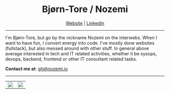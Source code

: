 <h1 align="center">Bjørn-Tore / Nozemi</h1>
<div align="center">
  <a href="https://nozemi.io/" target="_blank">Website</a> | <a href="https://www.linkedin.com/in/bj%C3%B8rn-tore-mediaa-7b0b66142/" target="_blank">LinkedIn</a>
</div>
<hr>

I'm Bjørn-Tore, but go by the nickname Nozemi on the interwebs. When I want to have fun, I convert energy into code. I've mostly done websites (fullstack), but also messed around with other stuff. In general above average interested in tech and IT related activities, whether it be sysops, devops, backend, frontend or other IT consultant related tasks.

**Contact me at**: <a href="mailto:gh@nozemi.io">gh@nozemi.io</a>

<hr>

<table align="center">
    <tbody>
        <tr valign="top">
            <td align="center" style="padding=0;width=50%;">
              <a href="https://github.com/Nozemi/">
                <img src="https://readme-stats.nozemi.io/api/?username=Nozemi&title_color=6842e7&text_color=ffffff&show_icons=true&bg_color=00000000&hide_border=true&icon_color=6842e7&hide_title=true&count_private=true&include_all_commits=true&enable_animations=true" /></a>
            </td>
            <td align="center" style="padding=0;width=50%;">
              <a href="https://github.com/Nozemi/">
                <img src="https://readme-stats.nozemi.io/api/top-langs/?username=Nozemi&role=OWNER,ORGANIZATION_MEMBER,COLLABORATOR&title_color=6842e7&text_color=9f9f9f&show_icons=true&bg_color=00000000&hide_border=true&icon_color=6842e7&hide_title=true&count_private=true&enable_animations=true" /></a>
            </td>
        </tr>
    </tbody>
</table>


<!--
**Nozemi/Nozemi** is a ✨ _special_ ✨ repository because its `README.md` (this file) appears on your GitHub profile.

Here are some ideas to get you started:

- 🔭 I’m currently working on ...
- 🌱 I’m currently learning ...
- 👯 I’m looking to collaborate on ...
- 🤔 I’m looking for help with ...
- 💬 Ask me about ...
- 📫 How to reach me: ...
- 😄 Pronouns: ...
- ⚡ Fun fact: ...
-->
